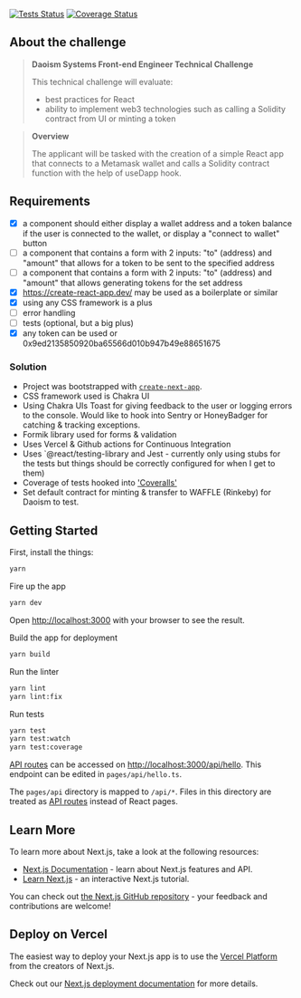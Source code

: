 [![Tests Status](https://github.com/luxumbra/daoism-dapp/actions/workflows/main.yml/badge.svg)](https://github.com/luxumbra/daoism-dapp/actions/workflows/main.yml)
[![Coverage Status](https://coveralls.io/repos/github/luxumbra/daoism-dapp/badge.svg?branch=master)](https://coveralls.io/github/luxumbra/daoism-dapp?branch=master)

## About the challenge
> **Daoism Systems Front-end Engineer Technical Challenge**
>
> This technical challenge will evaluate:
> - best practices for React
> - ability to implement web3 technologies such as calling a Solidity contract from UI or minting a token

> **Overview**
>
> The applicant will be tasked with the creation of a simple React app that connects to a Metamask wallet and calls a Solidity contract function with the help of useDapp hook.

## Requirements
- [X] a <Profile /> component should either display a wallet address and a token balance if the user is connected to the wallet, or display a "connect to wallet" button
- [ ] a <Transfer /> component that contains a form with 2 inputs: "to" (address) and "amount" that allows for a token to be sent to the specified address
- [ ] a <Mint /> component that contains a form with 2 inputs: "to" (address) and "amount" that allows generating tokens for the set address
- [X] https://create-react-app.dev/ may be used as a boilerplate or similar
- [X] using any CSS framework is a plus
- [ ] error handling
- [ ] tests (optional, but a big plus)
- [X] any token can be used or 0x9ed2135850920ba65566d010b947b49e88651675

### Solution
- Project was bootstrapped with [`create-next-app`](https://github.com/vercel/next.js/tree/canary/packages/create-next-app).
- CSS framework used is Chakra UI
- Using Chakra UIs Toast for giving feedback to the user or logging errors to the console. Would like to hook into Sentry or HoneyBadger for catching & tracking exceptions.
- Formik library used for forms & validation
- Uses Vercel & Github actions for Continuous Integration
- Uses `@react/testing-library and Jest - currently only using stubs for the tests but things should be correctly configured for when I get to them)
- Coverage of tests hooked into ['Coveralls'](https://coveralls.io/)
- Set default contract for minting & transfer to WAFFLE (Rinkeby) for Daoism to test.


## Getting Started

First, install the things:

```bash
yarn
```

Fire up the app
```bash
yarn dev
```
Open [http://localhost:3000](http://localhost:3000) with your browser to see the result.


Build the app for deployment
```bash
yarn build
```

Run the linter
```bash
yarn lint
yarn lint:fix
```

Run tests
```bash
yarn test
yarn test:watch
yarn test:coverage
```


[API routes](https://nextjs.org/docs/api-routes/introduction) can be accessed on [http://localhost:3000/api/hello](http://localhost:3000/api/hello). This endpoint can be edited in `pages/api/hello.ts`.

The `pages/api` directory is mapped to `/api/*`. Files in this directory are treated as [API routes](https://nextjs.org/docs/api-routes/introduction) instead of React pages.

## Learn More

To learn more about Next.js, take a look at the following resources:

- [Next.js Documentation](https://nextjs.org/docs) - learn about Next.js features and API.
- [Learn Next.js](https://nextjs.org/learn) - an interactive Next.js tutorial.

You can check out [the Next.js GitHub repository](https://github.com/vercel/next.js/) - your feedback and contributions are welcome!

## Deploy on Vercel

The easiest way to deploy your Next.js app is to use the [Vercel Platform](https://vercel.com/new?utm_medium=default-template&filter=next.js&utm_source=create-next-app&utm_campaign=create-next-app-readme) from the creators of Next.js.

Check out our [Next.js deployment documentation](https://nextjs.org/docs/deployment) for more details.
